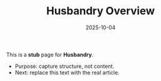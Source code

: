 ﻿---
title: "Husbandry Overview"
description: "Stub â€” outline for Husbandry. Replace with real content."
date: "2025-10-04"
draft: false
tags: ["stub","wiki"]
topics: ["husbandry"]
audiences: ["beginner"]
---
This is a **stub** page for **Husbandry**. 

- Purpose: capture structure, not content.
- Next: replace this text with the real article.


